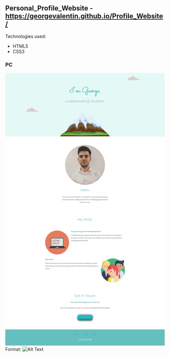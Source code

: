 ## Personal_Profile_Website - https://georgevalentin.github.io/Profile_Website/

Technologies used: 
- HTML5
- CSS3

### PC
![GitHub Logo](/Website_Screenshots/PC/Laptop_ScreenShot.png)
Format: ![Alt Text](Website_Laptop_Image)
